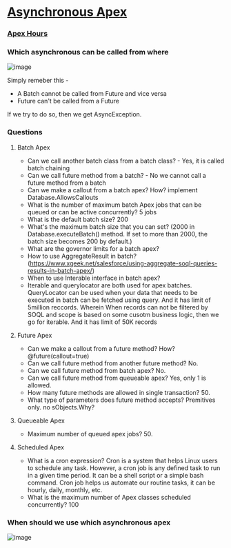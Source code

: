 # [Asynchronous Apex](https://developer.salesforce.com/docs/atlas.en-us.apexcode.meta/apexcode/apex_async_overview.htm)

### [Apex Hours](https://www.apexhours.com/asynchronous-apex/)

### Which asynchronous can be called from where
![image](https://user-images.githubusercontent.com/34469349/157425189-abc2fc02-98a7-4ea5-a1ae-c5e7e361b96d.png)

Simply remeber this -
- A Batch cannot be called from Future and vice versa
- Future can't be called from a Future

If we try to do so, then we get AsyncException.

### Questions
1. Batch Apex
   - Can we call another batch class from a batch class? - Yes, it is called batch chaining
   - Can we call future method from a batch? - No we cannot call a future method from a batch
   - Can we make a callout from a batch apex? How?
      implement Database.AllowsCallouts
   - What is the number of maximum batch Apex jobs that can be queued or can be active concurrently?
      5 jobs
   - What is the default batch size?
      200
   - What's the maximum batch size that you can set?
      (2000 in Database.executeBatch() method. If set to more than 2000, the batch size becomes 200 by default.)
   - What are the governor limits for a batch apex?
   - How to use AggregateResult in batch? (https://www.xgeek.net/salesforce/using-aggregate-soql-queries-results-in-batch-apex/) 
   - When to use Interable interface in batch apex?
   - Iterable and querylocator are both used for apex batches.
QueryLocator can be used when your data that needs to be executed in batch can be fetched using query. And it has limit of 5million reccords.
Wherein When records can not be filtered by SOQL and scope is based on some cusotm business logic, then we go for iterable. And it has limit of 50K records



1.  Future Apex

    - Can we make a callout from a future method? How? @future(callout=true)
    - Can we call future method from another future method? No.
    - Can we call future method from batch apex? No.
    - Can we call future method from queueable apex? Yes, only 1 is allowed.
    - How many future methods are allowed in single transaction? 50.
    - What type of parameters does future method accepts? Premitives only. no sObjects.Why?

1.  Queueable Apex

    - Maximum number of queued apex jobs? 50.

1.  Scheduled Apex

    - What is a cron expression?
Cron is a system that helps Linux users to schedule any task. However, a cron job is any defined task to run in a given time period. It can be a shell script or a simple bash command. Cron job helps us automate our routine tasks, it can be hourly, daily, monthly, etc.  
    - What is the maximum number of Apex classes scheduled concurrently? 100


### When should we use which asynchronous apex
![image](https://user-images.githubusercontent.com/34469349/152400033-a64f6099-4c49-48bf-92e0-b9b4cf57b732.png)

